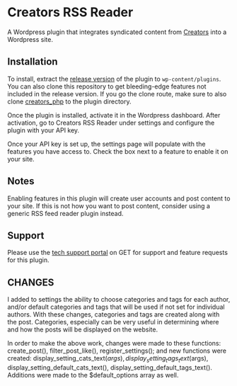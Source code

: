 # Creators RSS Reader
A Wordpress plugin that integrates syndicated content from [Creators](http://www.creators.com) into a Wordpress site.

## Installation
To install, extract the [release version](http://get.creators.com/docs/wiki#wp_plugin) of the plugin to `wp-content/plugins`. You can also clone this repository to get bleeding-edge features not included in the release version. If you go the clone route, make sure to also clone [creators_php](https://github.com/creatorssyn/creators_php) to the plugin directory.

Once the plugin is installed, activate it in the Wordpress dashboard. After activation, go to Creators RSS Reader  under settings and configure the plugin with your API key. 

Once your API key is set up, the settings page will populate with the features you have access to. Check the box next to a feature to enable it on your site. 

## Notes
Enabling features in this plugin will create user accounts and post content to your site. If this is not how you want to post content, consider using a generic RSS feed reader plugin instead. 

## Support
Please use the [tech support portal](http://get.creators.com/contact/tech) on GET for support and feature requests for this plugin.

## CHANGES
I added to settings the ability to choose categories and tags for each author, and/or default categories and tags that will be used if not set for individual authors. With these changes, categories and tags are created along with the post. Categories, especially can be very useful in determining where and how the posts will be displayed on the website. 

In order to make the above work, changes were made to these functions: create_post(), filter_post_like(), register_settings(); and new functions were created: display_setting_cats_text($args), display_setting_tags_text($args), display_setting_default_cats_text(), display_setting_default_tags_text(). Additions were made to the $default_options array as well.
